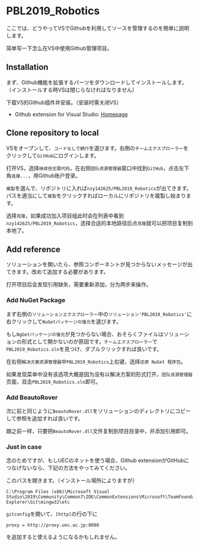 # PBL2019_Robotics
ここでは、どうやってVSでGithubを利用してソースを管理するのを簡単に説明します。

简单写一下怎么在VS中使用Github管理项目。
## Installation
まず、Github機能を拡張するパーツをダウンロードしてインストールします。（インストールする時VSは閉じらなければなりません）

下载VS的Github插件并安装。（安装时需关闭VS）
- Github extension for Visual Studio: [Homepage](https://visualstudio.github.com/)
## Clone repository to local
VSをオープンして、`コードなしで続行`を選びます。右側の`チームエクスプローラー`をクリックして`GitHub`にログインします。

打开VS，选择`继续但无需代码`，在右侧`团队资源管理器`窗口中找到`GitHub`，点击左下角`连接...`，用Github账户登录。

`複製`を選んで、リポジトリに入れば`nzy142625/PBL2019_Robotics`が出てきます。パスを適当にして`複製`をクリックすればローカルにリポジトリを複製し始まります。

选择`克隆`，如果成功加入项目组此时会在列表中看到`nzy142625/PBL2019_Robotics`，选择合适的本地路径后点`克隆`就可以把项目复制到本地了。
## Add reference
ソリューションを開いたら、参照コンポーネントが見つからないメッセージが出てきます。改めて追加する必要があります。

打开项目后会发现引用缺失，需要重新添加，分为两步来操作。
### Add NuGet Package
まず右側の`ソリューションエクスプローラー`中の`ソリューション'PBL2019_Robotics'`に右クリックして`NuGetパッケージの復元`を選びます。

もし`NgGetパッケージの復元`が見つからない場合、おそらくファイルはソリューションの形式として開かないのが原因です。`チームエクスプローラー`で`PBL2019_Robotics.sln`を見つけ、ダブルクリックすれば良いです。

在右侧`解决方案资源管理器`中`PBL2019_Robotics`上右键，选择`还原 NuGet 程序包`。

如果发现菜单中没有该选项大概是因为没有以解决方案的形式打开，`团队资源管理器`页面，双击`PBL2019_Robotics.sln`即可。
### Add BeautoRover
次に前と同じように`BeautoRover.dll`をソリューションのディレクトリにコピーして参照を追加すれば良いです。

跟之前一样，只要把`BeautoRover.dll`文件复制到项目目录中，并添加引用即可。

### Just in case
念のためですが、もしUECのネットを使う場合、Github extensionがGitHubにつなげないなら、下記の方法をやってみてください。

このパスを開きます。（インストール場所によりますが）

    C:\Program Files (x86)\Microsoft Visual Studio\2019\Community\Common7\IDE\CommonExtensions\Microsoft\TeamFoundation\Team Explorer\Git\mingw32\etc
    
`gitconfig`を開いて、`[http]`の行の下に

    proxy = http://proxy.uec.ac.jp:8080
    
を追加すると使えるようになるかもしれません。
  
